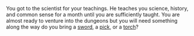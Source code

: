 You got to the scientist for your teachings. He teaches you science, history, and common
sense for a month until you are sufficiently taught. You are almost ready to venture
into the dungeons but you will need something along the way do you bring
a [sword](./swordsientest.md), a [pick](./picksientest.md), or a [torch](./torchsientest.md)? 